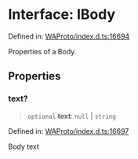 # Interface: IBody

Defined in: [WAProto/index.d.ts:16694](https://github.com/Fokusdotid/Baileys/blob/982cc5b3c62bfc7b56d2f8f8427b6c1a2dda856f/WAProto/index.d.ts#L16694)

Properties of a Body.

## Properties

### text?

> `optional` **text**: `null` \| `string`

Defined in: [WAProto/index.d.ts:16697](https://github.com/Fokusdotid/Baileys/blob/982cc5b3c62bfc7b56d2f8f8427b6c1a2dda856f/WAProto/index.d.ts#L16697)

Body text
